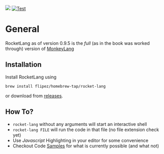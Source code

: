 [![](http://github-actions.40ants.com/Flipez/rocket-lang/matrix.svg)](https://github.com/Flipez/rocket-lang)
[![Test](https://github.com/Flipez/rocket-lang/actions/workflows/go-test.yml/badge.svg)](https://github.com/Flipez/rocket-lang/actions/workflows/go-test.yml)

# General

RocketLang as of version 0.9.5 is the _full_ (as in the book was worked through) version of [MonkeyLang](https://monkeylang.org/)

## Installation

Install RocketLang using 

```
brew install flipez/homebrew-tap/rocket-lang
```
or download from [releases](https://github.com/Flipez/rocket-lang/releases).

## How To?

* `rocket-lang` without any arguments will start an interactive shell
* `rocket-lang FILE` will run the code in that file (no file extension check yet)
* Use _Javascript_ Highlighting in your editor for some convenience
* Checkout Code [Samples](examples/) for what is currently possible (and what not)
